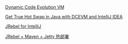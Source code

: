 
[Dynamic Code Evolution VM](http://ssw.jku.at/dcevm/binaries/)

[Get True Hot Swap in Java with DCEVM and IntelliJ IDEA](https://blog.jetbrains.com/idea/2013/07/get-true-hot-swap-in-java-with-dcevm-and-intellij-idea/)


[JRebel for IntelliJ](https://plugins.jetbrains.com/plugin/4441-jrebel-for-intellij)


[JRebel + Maven + Jetty 热部署](http://blog.csdn.net/shagoo/article/details/5529352)
